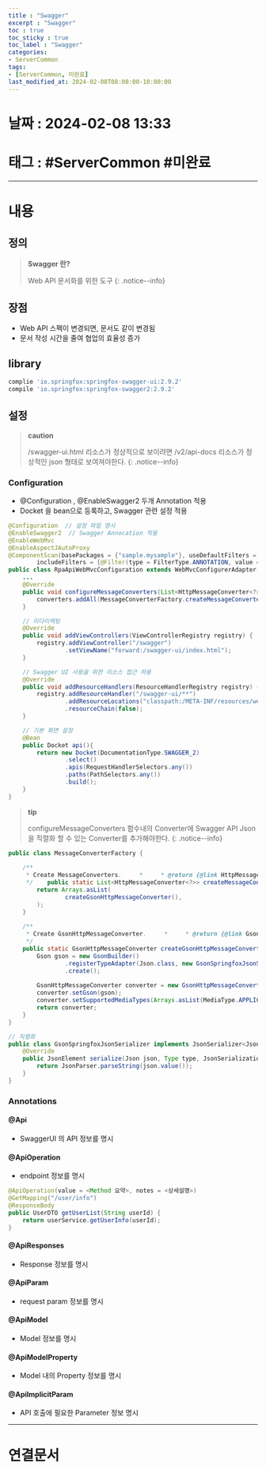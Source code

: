 ```yaml
---
title : "Swagger"
excerpt : "Swagger"
toc : true
toc_sticky : true
toc_label : "Swagger"
categories:
- ServerCommon
tags:
- [ServerCommon, 미완료]
last_modified_at: 2024-02-08T08:00:00-10:00:00
---
```


# 날짜 : 2024-02-08 13:33

# 태그 : #ServerCommon #미완료 
---

# 내용

## 정의
> **Swagger 란?**
>
> Web API 문서화를 위한 도구
{: .notice--info}

## 장점
- Web API 스펙이 변경되면, 문서도 같이 변경됨
- 문서 작성 시간을 줄여 협업의 효율성 증가

## library

```ruby
complie 'io.springfox:springfox-swagger-ui:2.9.2' 
compile 'io.springfox:springfox-swagger2:2.9.2'
```

## 설정

> **caution**
>
> /swagger-ui.html 리소스가 정상적으로 보이려면 /v2/api-docs 리소스가 정상적인 json 형태로 보여져야한다.
{: .notice--info}

### Configuration
- @Configuration , @EnableSwagger2 두개 Annotation 적용
- Docket 을 bean으로 등록하고, Swagger 관련 설정 적용

``` java
@Configuration  // 설정 파일 명시
@EnableSwagger2  // Swagger Annocation 적용
@EnableWebMvc  
@EnableAspectJAutoProxy  
@ComponentScan(basePackages = {"sample.mysample"}, useDefaultFilters = false,  
        includeFilters = {@Filter(type = FilterType.ANNOTATION, value = {Controller.class, RestController.class})})  
public class RpaApiWebMvcConfiguration extends WebMvcConfigurerAdapter {  
	...  
	@Override  
	public void configureMessageConverters(List<HttpMessageConverter<?>> converters) {  
		converters.addAll(MessageConverterFactory.createMessageConverters());  
	}

	// 리다이렉팅
    @Override  
    public void addViewControllers(ViewControllerRegistry registry) {  
        registry.addViewController("/swagger")  
                .setViewName("forward:/swagger-ui/index.html");  
    }  

	// Swagger UI 사용을 위한 리소스 접근 하용
    @Override  
    public void addResourceHandlers(ResourceHandlerRegistry registry) {  
        registry.addResourceHandler("/swagger-ui/**")  
                .addResourceLocations("classpath:/META-INF/resources/webjars/springfox-swagger-ui/")  
                .resourceChain(false);  
    }  

	// 기본 화면 설정
    @Bean  
    public Docket api(){  
        return new Docket(DocumentationType.SWAGGER_2)  
                .select()  
                .apis(RequestHandlerSelectors.any())  
                .paths(PathSelectors.any())  
                .build();  
    }  
}
```

> **tip**
>
> configureMessageConverters 함수내의 Converter에 Swagger API Json을 직렬화 할 수 있는 Converter를 추가해야한다.
{: .notice--info}

```java
public class MessageConverterFactory {  
  
    /**  
     * Create MessageConverters.     *     * @return {@link HttpMessageConverter} arrays  
     */    public static List<HttpMessageConverter<?>> createMessageConverters() {  
        return Arrays.asList(  
                createGsonHttpMessageConverter(),  
        );  
    }  
  
    /**  
     * Create GsonHttpMessageConverter.     *     * @return {@link GsonHttpMessageConverter}  
     */  
    public static GsonHttpMessageConverter createGsonHttpMessageConverter() { 
        Gson gson = new GsonBuilder()  
                .registerTypeAdapter(Json.class, new GsonSpringfoxJsonSerializer())  
                .create();  
  
        GsonHttpMessageConverter converter = new GsonHttpMessageConverter();  
        converter.setGson(gson);  
        converter.setSupportedMediaTypes(Arrays.asList(MediaType.APPLICATION_JSON_UTF8, MediaType.APPLICATION_JSON));  
        return converter;  
    }  
}

// 직렬화
public class GsonSpringfoxJsonSerializer implements JsonSerializer<Json> {  
    @Override  
    public JsonElement serialize(Json json, Type type, JsonSerializationContext context) {  
        return JsonParser.parseString(json.value());  
    }  
}
```

### Annotations

#### @Api
- SwaggerUI 의 API 정보를 명시

#### @ApiOperation
- endpoint 정보를 명시

```java
@ApiOperation(value = <Method 요약>, notes = <상세설명>)
@GetMapping("/user/info")
@ResponseBody
public UserDTO getUserList(String userId) {
	return userService.getUserInfo(userId);
}
```

#### @ApiResponses
- Response 정보를 명시

#### @ApiParam
- request param 정보를 명시

#### @ApiModel
- Model 정보를 명시

#### @ApiModelProperty
- Model 내의 Property 정보를 명시

#### @ApilmplicitParam
- API 호출에 필요한 Parameter 정보 명시

---

# 연결문서
